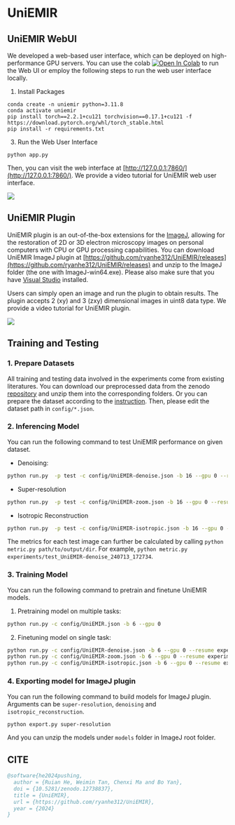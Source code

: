 # UniEMIR

## UniEMIR WebUI

We developed a web-based user interface, which can be deployed on high-performance GPU servers. You can use the colab <a target="_blank" href="https://colab.research.google.com/github/ryanhe312/UniEMIR/blob/main/UniEMIR.ipynb"><img src="https://colab.research.google.com/assets/colab-badge.svg" alt="Open In Colab"/></a> to run the Web UI or employ the following steps to run the web user interface locally.

1. Install Packages

```
conda create -n uniemir python=3.11.8
conda activate uniemir
pip install torch==2.2.1+cu121 torchvision==0.17.1+cu121 -f https://download.pytorch.org/whl/torch_stable.html
pip install -r requirements.txt
```

3. Run the Web User Interface

```
python app.py
```

Then, you can visit the web interface at [http://127.0.0.1:7860/](http://127.0.0.1:7860/). We provide a video tutorial for UniEMIR web user interface.

[![](https://markdown-videos-api.jorgenkh.no/youtube/psoT_a0Jg3U)](https://youtu.be/Z241VZjswaQ)

## UniEMIR Plugin

UniEMIR plugin is an out-of-the-box extensions for the [ImageJ](https://imagej.net/ij/), allowing for the restoration of 2D or 3D electron microscopy images on personal computers with CPU or GPU processing capabilities. You can download UniEMIR ImageJ plugin at [https://github.com/ryanhe312/UniEMIR/releases](https://github.com/ryanhe312/UniEMIR/releases) and unzip to the ImageJ folder (the one with ImageJ-win64.exe). Please also make sure that you have [Visual Studio](https://support.microsoft.com/en-us/help/2977003/the-latest-supported-visual-c-downloads) installed.

Users can simply open an image and run the plugin to obtain results. The plugin accepts 2 (xy) and 3 (zxy) dimensional images in uint8 data type. We provide a video tutorial for UniEMIR plugin.

[![](https://markdown-videos-api.jorgenkh.no/youtube/fYaCG96sAcw)](https://youtu.be/fYaCG96sAcw)

## Training and Testing

### 1. Prepare Datasets

All training and testing data involved in the experiments come from existing literatures. You can download our preprocessed data from the zenodo [repository](https://doi.org/10.5281/zenodo.12738837) and unzip them into the corresponding folders. Or you can prepare the dataset according to the [instruction](data/dataset.md). Then, please edit the dataset path in `config/*.json`.

### 2. Inferencing Model

You can run the following command to test UniEMIR performance on given dataset.

* Denoising:

```bash
python run.py  -p test -c config/UniEMIR-denoise.json -b 16 --gpu 0 --resume experiments/train_UniEMIR-denoise/checkpoint/300
```

* Super-resolution

```bash
python run.py  -p test -c config/UniEMIR-zoom.json -b 16 --gpu 0 --resume experiments/train_UniEMIR-zoom/checkpoint/300
```

* Isotropic Reconstruction

```bash
python run.py  -p test -c config/UniEMIR-isotropic.json -b 16 --gpu 0 --resume experiments/train_UniEMIR-isotropic/checkpoint/300
```

The metrics for each test image can further be calculated by calling `python metric.py path/to/output/dir`. For example, `python metric.py experiments/test_UniEMIR-denoise_240713_172734`.

### 3. Training Model

You can run the following command to pretrain and finetune UniEMIR models.

1. Pretraining model on multiple tasks:

```bash
python run.py -c config/UniEMIR.json -b 6 --gpu 0
```

2. Finetuning model on single task:

```bash
python run.py -c config/UniEMIR-denoise.json -b 6 --gpu 0 --resume experiments/train_UniEMIR/checkpoint/200
python run.py -c config/UniEMIR-zoom.json -b 6 --gpu 0 --resume experiments/train_UniEMIR/checkpoint/200
python run.py -c config/UniEMIR-isotropic.json -b 6 --gpu 0 --resume experiments/train_UniEMIR/checkpoint/200
```

### 4. Exporting model for ImageJ plugin 

You can run the following command to build models for ImageJ plugin. Arguments can be `super-resolution`, `denoising` and `isotropic_reconstruction`.

```bash
python export.py super-resolution
```

And you can unzip the models under `models` folder in ImageJ root folder.

## CITE

```bibtex
@software{he2024pushing,
  author = {Ruian He, Weimin Tan, Chenxi Ma and Bo Yan},
  doi = {10.5281/zenodo.12738837},
  title = {UniEMIR},
  url = {https://github.com/ryanhe312/UniEMIR},
  year = {2024}
}
```

